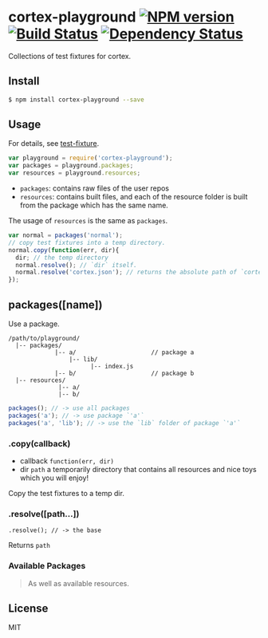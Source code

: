# cortex-playground [![NPM version](https://badge.fury.io/js/cortex-playground.svg)](http://badge.fury.io/js/cortex-playground) [![Build Status](https://travis-ci.org/cortexjs/cortex-playground.svg?branch=master)](https://travis-ci.org/cortexjs/cortex-playground) [![Dependency Status](https://gemnasium.com/cortexjs/cortex-playground.svg)](https://gemnasium.com/cortexjs/cortex-playground)

Collections of test fixtures for cortex.

## Install

```bash
$ npm install cortex-playground --save
```

## Usage

For details, see [test-fixture](https://github.com/kaelzhang/node-test-fixture).

```js
var playground = require('cortex-playground');
var packages = playground.packages;
var resources = playground.resources;
```
- `packages`: contains raw files of the user repos
- `resources`: contains built files, and each of the resource folder is built from the package which has the same name.

The usage of `resources` is the same as `packages`.

```js
var normal = packages('normal');
// copy test fixtures into a temp directory.
normal.copy(function(err, dir){
  dir; // the temp directory
  normal.resolve(); // `dir` itself. 
  normal.resolve('cortex.json'); // returns the absolute path of `cortex.json`.
});
```

## packages([name])

Use a package.

```
/path/to/playground/
  |-- packages/
             |-- a/                     // package a
                 |-- lib/
                       |-- index.js
             |-- b/                     // package b
  |-- resources/
              |-- a/
              |-- b/
```

```js
packages(); // -> use all packages
packages('a'); // -> use package `'a'`
packages('a', 'lib'); // -> use the `lib` folder of package `'a'`
```

### .copy(callback)

- callback `function(err, dir)`
- dir `path` a temporarily directory that contains all resources and nice toys which you will enjoy!

Copy the test fixtures to a temp dir.

### .resolve([path...])

```
.resolve(); // -> the base
```

Returns `path` 


### Available Packages

> As well as available resources.



## License

MIT
<!-- do not want to make nodeinit to complicated, you can edit this whenever you want. -->
